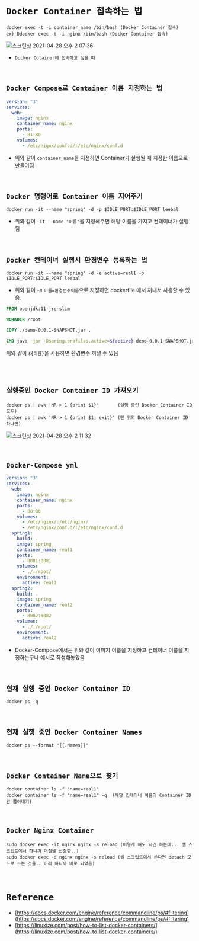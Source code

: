 # `Docker Container 접속하는 법`

```
docker exec -t -i container_name /bin/bash (Docker Container 접속)
ex) Ddocker exec -t -i nginx /bin/bash (Docker Container 접속)
```

![스크린샷 2021-04-28 오후 2 07 36](https://user-images.githubusercontent.com/45676906/116349555-3cad9100-a82b-11eb-873a-507e9c625543.png)


- `Docker Cotainer에 접속하고 싶을 때`

<br>

## `Docker Compose로 Container 이름 지정하는 법`

```yaml
version: "3"
services:
  web:
    image: nginx
    container_name: nginx   
    ports:
      - 81:80
    volumes:
      - /etc/nignx/conf.d/:/etc/nginx/conf.d
```

- 위와 같이 `container_name`을 지정하면 Container가 실행될 때 지정한 이름으로 만들어짐

<br>

## `Docker 명령어로 Container 이름 지어주기`

```
docker run -it --name "spring" -d -p $IDLE_PORT:$IDLE_PORT leebal
```

- 위와 같이 `-it --name "이름"`을 지정해주면 해당 이름을 가지고 컨테이너가 실행됨

<br>

## `Docker 컨테이너 실행시 환경변수 등록하는 법`

```
docker run -it --name "spring" -d -e active=real1 -p $IDLE_PORT:$IDLE_PORT leebal
```

- 위와 같이 -e `이름=환경변수이름`으로 지정하면 dockerfile 에서 꺼내서 사용할 수 있음.

```dockerfile
FROM openjdk:11-jre-slim

WORKDIR /root

COPY ./demo-0.0.1-SNAPSHOT.jar .

CMD java -jar -Dspring.profiles.active=${active} demo-0.0.1-SNAPSHOT.jar
```

위와 같이 `${이름}`을 사용하면 환경변수 꺼낼 수 있음

<br>


<br>

## `실행중인 Docker Container ID 가져오기`

```
docker ps | awk 'NR > 1 {print $1}'       (실행 중인 Docker Container ID 모두)
docker ps | awk 'NR > 1 {print $1; exit}' (맨 위의 Docker Container ID 하나만)
```

![스크린샷 2021-04-28 오후 2 11 32](https://user-images.githubusercontent.com/45676906/116349810-d07f5d00-a82b-11eb-82ef-86899f815401.png)


<br>

## `Docker-Compose yml`

```yaml
version: "3"
services:
  web:
    image: nginx
    container_name: nginx
    ports:
      - 80:80
    volumes:
      - /etc/nginx/:/etc/nginx/
      - /etc/nginx/conf.d/:/etc/nginx/conf.d
  spring1:
    build: .
    image: spring
    container_name: real1
    ports:
      - 8081:8081
    volumes:
      - ./:/root/
    environment:
      active: real1
  spring2:
    build: .
    image: spring
    container_name: real2
    ports:
      - 8082:8082
    volumes:
      - ./:/root/
    environment:
      active: real2
```

- Docker-Compose에서는 위와 같이 이미지 이름을 지정하고 컨테이너 이름을 지정하는구나 예시로 작성해놓았음

<br>

## `현재 실행 중인 Docker Container ID`

```
docker ps -q
```

<br>

## `현재 실행 중인 Docker Container Names`

```
docker ps --format "{{.Names}}"
```

<br>

## `Docker Container Name으로 찾기`

```
docker container ls -f "name=real1" 
docker container ls -f "name=real1" -q  (해당 컨테이너 이름의 Container ID만 뽑아내기)
```

<br>

## `Docker Nginx Container`

```
sudo docker exec -it nginx nginx -s reload (이렇게 해도 되긴 하는데... 셸 스크립트에서 하니까 며칠을 삽질한..)
sudo docker exec -d nginx nginx -s reload (셸 스크립트에서 쓴다면 detach 모드로 쓰는 것을.. 이리 하니까 바로 되었음)
```

<br>

# `Reference`

- [https://docs.docker.com/engine/reference/commandline/ps/#filtering](https://docs.docker.com/engine/reference/commandline/ps/#filtering)
- [https://linuxize.com/post/how-to-list-docker-containers/](https://linuxize.com/post/how-to-list-docker-containers/)
